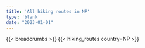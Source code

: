 ```yaml
---
title: 'All hiking routes in NP'
type: 'blank'
date: "2023-01-01"
---
```


{{< breadcrumbs >}}
{{< hiking_routes country=NP >}}
